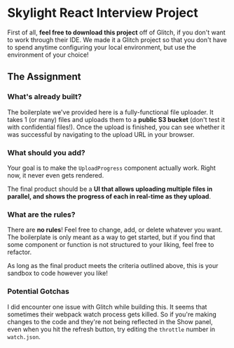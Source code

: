 Skylight React Interview Project
===========================

First of all, **feel free to download this project** off of Glitch, if you don't want to work through their IDE. We made it a Glitch project so that you don't have to spend anytime configuring your local environment, but use the environment of your choice!

## The Assignment

### What's already built?
The boilerplate we've provided here is a fully-functional file uploader. It takes 1 (or many) files and uploads them to a **public S3 bucket** (don't test it with confidential files!). Once the upload is finished, you can see whether it was successful by navigating to the upload URL in your browser.

### What should you add?
Your goal is to make the `UploadProgress` component actually work. Right now, it never even gets rendered.

The final product should be a **UI that allows uploading multiple files in parallel, and shows the progress of each in real-time as they upload**.

### What are the rules?
There are **no rules**! Feel free to change, add, or delete whatever you want. The boilerplate is only meant as a way to get started, but if you find that some component or function is not structured to your liking, feel free to refactor.

As long as the final product meets the criteria outlined above, this is your sandbox to code however you like!

### Potential Gotchas
I did encounter one issue with Glitch while building this. It seems that sometimes their webpack watch process gets killed. So if you're making changes to the code and they're not being reflected in the Show panel, even when you hit the refresh button, try editing the `throttle` number in `watch.json`.